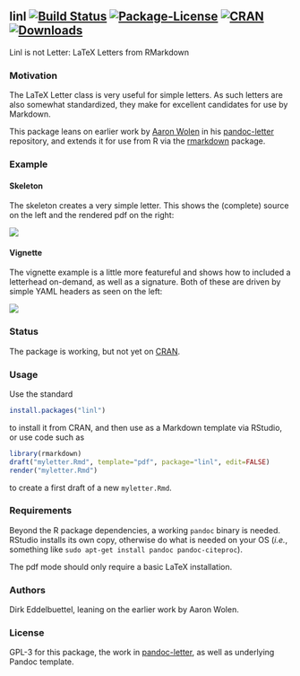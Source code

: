 ## linl [![Build Status](https://travis-ci.org/eddelbuettel/linl.svg)](https://travis-ci.org/eddelbuettel/linl) [![Package-License](http://img.shields.io/badge/license-GPL--3-brightgreen.svg?style=flat)](http://www.gnu.org/licenses/gpl-3.0.html) [![CRAN](http://www.r-pkg.org/badges/version/linl)](https://cran.r-project.org/package=linl) [![Downloads](http://cranlogs.r-pkg.org/badges/linl?color=brightgreen)](http://www.r-pkg.org/pkg/linl)

Linl is not Letter: LaTeX Letters from RMarkdown

### Motivation

The LaTeX Letter class is very useful for simple letters.  As such
letters are also somewhat standardized, they make for excellent
candidates for use by Markdown.

This package leans on earlier work by [Aaron Wolen](http://aaronwolen.com/) in his
[pandoc-letter](https://github.com/aaronwolen/pandoc-letter) repository, and extends it for use from
R via the [rmarkdown](https://cran.r-project.org/package=rmarkdown) package.

### Example

#### Skeleton

The skeleton creates a very simple letter.  This shows the (complete) source on the left and the
rendered pdf on the right:

![](https://eddelbuettel.github.io/linl/skeleton.png)

#### Vignette

The vignette example is a little more featureful and shows how to included a letterhead on-demand,
as well as a signature.  Both of these are driven by simple YAML headers as seen on the left:

![](https://eddelbuettel.github.io/linl/vignette.png)

### Status

The package is working, but not yet on [CRAN](https://cran.r-project.org/).

### Usage 

Use the standard 

```r
install.packages("linl")
```

to install it from CRAN, and then use as a Markdown template via RStudio, or use code such as

```r
library(rmarkdown)
draft("myletter.Rmd", template="pdf", package="linl", edit=FALSE)
render("myletter.Rmd")
```

to create a first draft of a new `myletter.Rmd`.

### Requirements

Beyond the R package dependencies, a working `pandoc` binary is needed. RStudio installs
its own copy, otherwise do what is needed on your OS (_i.e._, something like `sudo apt-get
install pandoc pandoc-citeproc`).

The pdf mode should only require a basic LaTeX installation.

### Authors

Dirk Eddelbuettel, leaning on the earlier work by Aaron Wolen.

### License

GPL-3 for this package, the work in [pandoc-letter](https://github.com/aaronwolen/pandoc-letter), 
as well as underlying Pandoc template.
